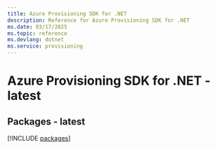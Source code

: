 ```yaml
---
title: Azure Provisioning SDK for .NET
description: Reference for Azure Provisioning SDK for .NET
ms.date: 03/17/2025
ms.topic: reference
ms.devlang: dotnet
ms.service: provisioning
---
```

# Azure Provisioning SDK for .NET - latest
## Packages - latest
[!INCLUDE [packages](provisioning-index.md)]